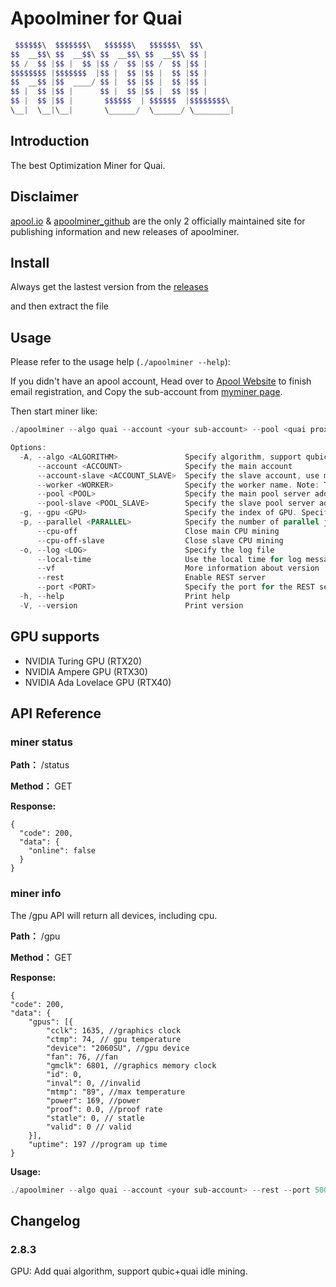  # Apoolminer for Quai

```powershell
 $$$$$$\  $$$$$$$\   $$$$$$\   $$$$$$\  $$\       
$$  __$$\ $$  __$$\ $$  __$$\ $$  __$$\ $$ |      
$$ /  $$ |$$ |  $$ |$$ /  $$ |$$ /  $$ |$$ |      
$$$$$$$$ |$$$$$$$  |$$ |  $$ |$$ |  $$ |$$ |      
$$  __$$ |$$  ____/ $$ |  $$ |$$ |  $$ |$$ |      
$$ |  $$ |$$ |      $$ |  $$ |$$ |  $$ |$$ |      
$$ |  $$ |$$ |       $$$$$$  | $$$$$$  |$$$$$$$$\ 
\__|  \__|\__|       \______/  \______/ \________|
```

## Introduction

The best Optimization Miner for Quai.

## Disclaimer

[apool.io](https://www.apool.io/) & [apoolminer_github](https://github.com/apool-io/quaiminer) are the only 2 officially maintained site for publishing information and new releases of apoolminer.

## Install

Always get the lastest version from the [releases](https://github.com/apool-io/quaiminer/releases)

and then extract the file


## Usage

Please refer to the usage help (`./apoolminer --help`):

If you didn't have an apool account, Head over to [Apool Website](https://www.apool.io) to finish email registration, and Copy the sub-account from [myminer page](https://www.apool.io/myMiner).

Then start miner like:

```powershell
./apoolminer --algo quai --account <your sub-account> --pool <quai proxy> [OPTIONS] 
```

```powershell
Options:
  -A, --algo <ALGORITHM>               Specify algorithm, support qubic,aleo,ore,qubic_ore,quai,qubic_quai,qubic_xmr [default: qubic]
      --account <ACCOUNT>              Specify the main account
      --account-slave <ACCOUNT_SLAVE>  Specify the slave account, use main account if not set
      --worker <WORKER>                Specify the worker name. Note: The name consists of numbers and letters and cannot exceed 15 characters in length
      --pool <POOL>                    Specify the main pool server address
      --pool-slave <POOL_SLAVE>        Specify the slave pool server address
  -g, --gpu <GPU>                      Specify the index of GPU. Specify multiple times to use multiple GPUs, example: -g 0 -g 1 -g 2
  -p, --parallel <PARALLEL>            Specify the number of parallel jobs per GPU [default: 0]
      --cpu-off                        Close main CPU mining
      --cpu-off-slave                  Close slave CPU mining
  -o, --log <LOG>                      Specify the log file
      --local-time                     Use the local time for log message timestamps
      --vf                             More information about version
      --rest                           Enable REST server
      --port <PORT>                    Specify the port for the REST server [default: 5001]
  -h, --help                           Print help
  -V, --version                        Print version

```
  
## GPU supports

- NVIDIA Turing GPU (RTX20)
- NVIDIA Ampere GPU (RTX30)
- NVIDIA Ada Lovelace GPU (RTX40)

## API Reference

### miner status 

**Path：** /status

**Method：** GET

**Response:**

```
{
  "code": 200,
  "data": {
    "online": false
  }
}
```

### miner info 

The /gpu API will return all devices, including cpu.

**Path：** /gpu

**Method：** GET

**Response:**  

```
{
"code": 200,
"data": {
    "gpus": [{
        "cclk": 1635, //graphics clock
        "ctmp": 74, // gpu temperature
        "device": "2060SU", //gpu device 
        "fan": 76, //fan
        "gmclk": 6801, //graphics memory clock
        "id": 0,
        "inval": 0, //invalid
        "mtmp": "89", //max temperature
        "power": 169, //power
        "proof": 0.0, //proof rate
        "statle": 0, // statle
        "valid": 0 // valid
    }],
    "uptime": 197 //program up time 
}
```

**Usage:**

```powershell
./apoolminer --algo quai --account <your sub-account> --rest --port 5001 --pool <coin proxy> [OPTIONS]    
```

## Changelog

### 2.8.3
GPU: Add quai algorithm, support qubic+quai idle mining.
